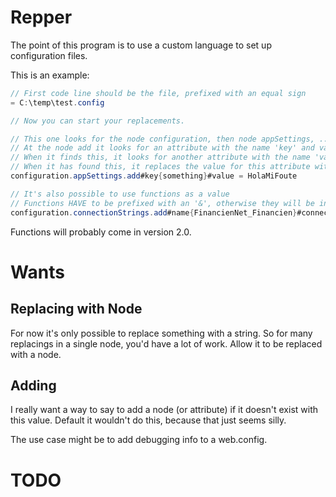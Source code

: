 # Repper 

The point of this program is to use a custom language to set up configuration files. 

This is an example:

```csharp
// First code line should be the file, prefixed with an equal sign
= C:\temp\test.config 

// Now you can start your replacements. 

// This one looks for the node configuration, then node appSettings, ... 
// At the node add it looks for an attribute with the name 'key' and value 'something'
// When it finds this, it looks for another attribute with the name 'value' 
// When it has found this, it replaces the value for this attribute with the value after the equal.
configuration.appSettings.add#key{something}#value = HolaMiFoute

// It's also possible to use functions as a value
// Functions HAVE to be prefixed with an '&', otherwise they will be interpreted as a string
configuration.connectionStrings.add#name{FinancienNet_Financien}#connectionString = &replaceConn($value, "remappfitest\\sql")
```

Functions will probably come in version 2.0. 

# Wants

## Replacing with Node
For now it's only possible to replace something with a string. So for many replacings in a single node, you'd have a lot of work. Allow it to be replaced with a node. 

## Adding 
I really want a way to say to add a node (or attribute) if it doesn't exist with this value. Default it wouldn't do this, because that just seems silly. 

The use case might be to add debugging info to a web.config. 

# TODO

